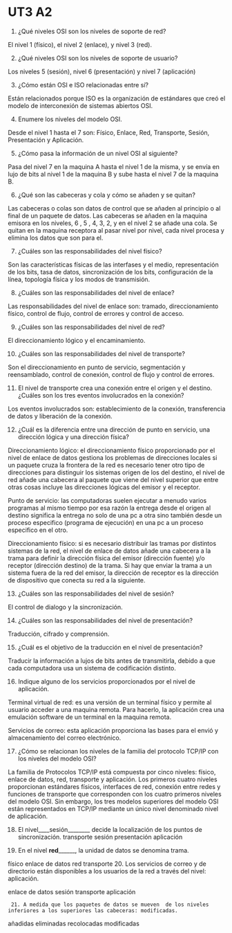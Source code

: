 # UT3 A2
1. ¿Qué niveles OSI son los niveles de soporte de red? 

El nivel 1 (físico), el nivel 2 (enlace), y nivel 3 (red).

2. ¿Qué niveles OSI son los niveles de soporte de usuario?

Los niveles 5 (sesión), nivel 6 (presentación) y nivel 7 (aplicación)
 
3. ¿Cómo están OSI e ISO relacionadas entre sí? 

Están relacionados porque ISO es la organización de estándares que creó el modelo de interconexión de sistemas abiertos OSI.

4. Enumere los niveles del modelo OSI. 

Desde el nivel 1 hasta el 7 son: Físico, Enlace, Red, Transporte, Sesión, Presentación y Aplicación.

5. ¿Cómo pasa la información de un nivel OSI al siguiente? 

Pasa del nivel 7 en la maquina A hasta el nivel 1 de la misma, y se envía en lujo de bits al nivel 1 de la maquina B y sube hasta el nivel 7 de la maquina B.

6. ¿Qué son las cabeceras y cola y cómo se añaden y se quitan? 

Las cabeceras o colas son datos de control que se añaden al principio o al final de un paquete de datos.
Las cabeceras se añaden en la maquina emisora en los niveles, 6 , 5 , 4, 3, 2, y en el nivel 2 se añade una cola.
Se quitan en la maquina receptora al pasar nivel por nivel, cada nivel procesa y elimina los datos que son para el.

7. ¿Cuáles son las responsabilidades del nivel físico?

Son las características físicas de las interfases y el medio, representación de los bits, tasa de datos, sincronización de los bits, configuración de la línea, topología física y los modos de transmisión.
 
8. ¿Cuáles son las responsabilidades del nivel de enlace?

Las responsabilidades del nivel de enlace son: tramado, direccionamiento físico, control de flujo, control de errores y control de acceso.
 
9. ¿Cuáles son las responsabilidades del nivel de red? 

El direccionamiento lógico y el encaminamiento.

10. ¿Cuáles son las responsabilidades del nivel de transporte?

Son el direccionamiento en punto de servicio, segmentación y reensamblado, control de conexión, control de flujo y control de errores.
 
11. El nivel de transporte crea una conexión entre el origen y el destino. ¿Cuáles son los tres eventos involucrados en la conexión? 

Los eventos involucrados son: establecimiento de la conexión, transferencia de datos y liberación de la conexión.

12. ¿Cuál es la diferencia entre una dirección de punto en servicio, una dirección lógica y una dirección física? 

Direccionamiento lógico: el direccionamiento físico proporcionado por el nivel de enlace de datos gestiona los problemas de direcciones locales si un paquete cruza la frontera
de la red es necesario tener otro tipo de direcciones para distinguir los sistemas origen de los del destino, el nivel de red añade una cabecera al paquete que viene del nivel superior que entre otras cosas incluye las direcciones lógicas del emisor y el receptor.

Punto de servicio: las computadoras suelen ejecutar a menudo varios programas al mismo tiempo por esa razón la entrega desde el origen al destino significa la entrega no solo de una pc a otra sino también desde un proceso especifico (programa de ejecución) en una pc a un proceso especifico en el otro.

Direccionamiento físico: si es necesario distribuir las tramas por distintos sistemas de la red, el nivel de enlace de datos añade una cabecera a la trama para definir la dirección física del emisor (dirección fuente) y/o receptor (dirección destino) de la trama. Si hay que enviar la trama a un sistema fuera de la red del emisor, la dirección de receptor es la dirección de dispositivo que conecta su red a la siguiente.

13. ¿Cuáles son las responsabilidades del nivel de sesión? 

El control de dialogo y la sincronización.

14. ¿Cuáles son las responsabilidades del nivel de presentación? 

Traducción, cifrado y comprensión.

15. ¿Cuál es el objetivo de la traducción en el nivel de presentación? 

Traducir la información a lujos de bits antes de transmitirla, debido a que cada computadora usa un sistema de codificación distinto.

16. Indique alguno de los servicios proporcionados por el nivel de aplicación. 

Terminal virtual de red: es una versión de un terminal físico y permite al usuario acceder a una maquina remota. Para hacerlo, la aplicación crea una emulación software de un terminal en la maquina remota.

Servicios de correo: esta aplicación proporciona las bases para el envió y almacenamiento del correo electrónico.

17. ¿Cómo se relacionan los niveles de la familia del protocolo TCP/IP con los niveles del modelo OSI?

La familia de Protocolos TCP/IP está compuesta por cinco niveles: físico, enlace de datos, red, transporte y aplicación. Los primeros cuatro niveles proporcionan estándares físicos, interfaces de red, conexión entre redes y funciones de transporte que corresponden con los cuatro primeros niveles del modelo OSI. Sin embargo, los tres modelos superiores del modelo OSI están representados en TCP/IP mediante un único nivel denominado nivel de aplicación.

18. El nivel____sesión________ decide la localización de los puntos de sincronización. 
transporte
sesión
presentación
aplicación

19. En el nivel __red________, la unidad de datos se denomina trama.

físico
enlace de datos
red
transporte
     20. Los servicios de correo y de directorio están disponibles a los usuarios de la red a través del nivel: aplicación.

enlace de datos
sesión
transporte
aplicación


     21. A medida que los paquetes de datos se mueven  de los niveles inferiores a los superiores las cabeceras: modificadas.

añadidas
eliminadas
recolocadas
modificadas
